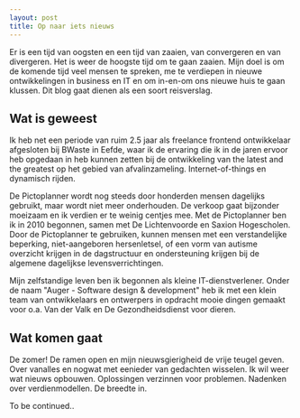 ```yaml
---
layout: post
title: Op naar iets nieuws
---
```


Er is een tijd van oogsten en een tijd van zaaien, van convergeren en van divergeren. Het is weer de hoogste tijd om te gaan zaaien. Mijn doel is om de komende tijd veel mensen te spreken, me te verdiepen in nieuwe ontwikkelingen in business en IT en om in-en-om ons nieuwe huis te gaan klussen. Dit blog gaat dienen als een soort reisverslag.

## Wat is geweest

Ik heb net een periode van ruim 2.5 jaar als freelance frontend ontwikkelaar afgesloten bij BWaste in Eefde, waar ik de ervaring die ik in de jaren ervoor heb opgedaan in heb kunnen zetten bij de ontwikkeling van the latest and the greatest op het gebied van afvalinzameling. Internet-of-things en dynamisch rijden.

De Pictoplanner wordt nog steeds door honderden mensen dagelijks gebruikt, maar wordt niet meer onderhouden. De verkoop gaat bijzonder moeizaam en ik verdien er te weinig centjes mee. Met de Pictoplanner ben ik in 2010 begonnen, samen met De Lichtenvoorde en Saxion Hogescholen. Door de Pictoplanner te gebruiken, kunnen mensen met een verstandelijke beperking, niet-aangeboren hersenletsel, of een vorm van autisme overzicht krijgen in de dagstructuur en ondersteuning krijgen bij de algemene dagelijkse levensverrichtingen.

Mijn zelfstandige leven ben ik begonnen als kleine IT-dienstverlener. Onder de naam "Auger - Software design & development" heb ik met een klein team van ontwikkelaars en ontwerpers in opdracht mooie dingen gemaakt voor o.a. Van der Valk en De Gezondheidsdienst voor dieren.

## Wat komen gaat

De zomer! De ramen open en mijn nieuwsgierigheid de vrije teugel geven. Over vanalles en nogwat met eenieder van gedachten wisselen. Ik wil weer wat nieuws opbouwen. Oplossingen verzinnen voor problemen. Nadenken over verdienmodellen. De breedte in.

To be continued..
